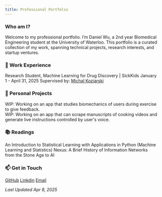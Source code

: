 ```yaml
---
title: Professional Portfolio 
---
```


### Who am I?
Welcome to my professional portfolio. I’m Daniel Wu, a 2nd year Biomedical Engineering student at the University of Waterloo.
This portfolio is a curated collection of my work, spanning technical projects, research interests, and startup ventures.


### 🔧 Work Experience
Research Student, Machine Learning for Drug Discovery | SickKids
January 1 - April 31, 2025 
Supervised by: [Michal Koziarski](https://scholar.google.com/citations?user=hEVRtosAAAAJ&hl=en)

### 🚀 Personal Projects
WIP: Working on an app that studies biomechanics of users during exercise to give feedback.  
WIP: Working on an app that can scrape manuscripts of cooking videos and generate live instructions controlled by user's voice.  

### 📚 Readings
An Introduction to Statistical Learning with Applications in Python (Machine Learning and Statistics)
Nexus: A Brief History of Information Networks from the Stone Age to AI

### 📫 Get in Touch
[GitHub](https://github.com/DanielW21)
[Linkdin](https://www.linkedin.com/in/daniel-wu-8436b7277/)
[Email](mailto:daniel.wu05@outlook.com)

*Last Updated Apr 8, 2025*
